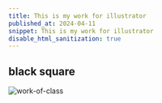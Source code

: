 ```yaml
---
title: This is my work for illustrator
published_at: 2024-04-11
snippet: This is my work for illustrator
disable_html_sanitization: true
---
```

## black square

![work-of-class](../blacksquare/work%20of%20ai.png)
